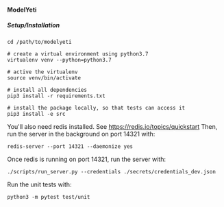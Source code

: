 #### ModelYeti


##### Setup/Installation
```
cd /path/to/modelyeti

# create a virtual environment using python3.7
virtualenv venv --python=python3.7

# active the virtualenv
source venv/bin/activate

# install all dependencies 
pip3 install -r requirements.txt

# install the package locally, so that tests can access it
pip3 install -e src
```

You'll also need redis installed. See https://redis.io/topics/quickstart Then, run the server in
the background on port 14321 with:
```
redis-server --port 14321 --daemonize yes
```

Once redis is running on port 14321, run the server with:
```
./scripts/run_server.py --credentials ./secrets/credentials_dev.json
```

Run the unit tests with:
```
python3 -m pytest test/unit
```